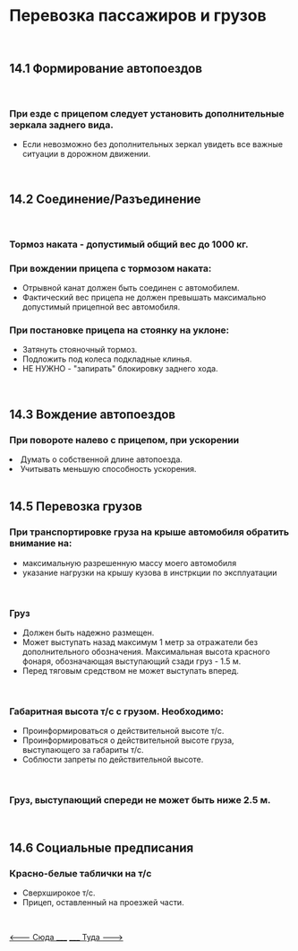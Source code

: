 <h1>Перевозка пассажиров и грузов</h1>

<br>

<h2>14.1 Формирование автопоездов</h2>

<br>

<h3>При езде с прицепом следует установить дополнительные зеркала заднего вида.</h3>
<ul>
<li>Если невозможно без дополнительных зеркал увидеть все важные ситуации в дорожном движении.</li>
</ul>

<br>

<h2>14.2 Соединение/Разъединение</h2>
<br>
<h3>Тормоз наката - допустимый общий вес до 1000 кг.</h3>
<h3>При вождении прицепа с тормозом наката:</h3>
<ul>
<li>Отрывной канат должен быть соединен с автомобилем.</li>
<li>Фактический вес прицепа не должен превышать максимально допустимый прицепной вес автомобиля.</li>
</ul>

<h3>При постановке прицепа на стоянку на уклоне:</h3>
<ul>
<li>Затянуть стояночный тормоз.</li>
<li>Подложить под колеса подкладные клинья.</li>
<li>НЕ НУЖНО - "запирать" блокировку заднего хода.</li>
</ul>

<br>

<h2>14.3 Вождение автопоездов</h2>

<h3>При повороте налево с прицепом, при ускорении</h3>
<li>Думать о собственной длине автопоезда.</li>
<li>Учитывать меньшую способность ускорения.</li>

<br>

<h2>14.5 Перевозка грузов</h2>
<h3>При транспортировке груза на крыше автомобиля обратить внимание на:</h3>
<ul>
<li>максимальную разрешенную массу моего автомобиля</li>
<li>указание нагрузки на крышу кузова в инстркции по эксплуатации</li>
</ul>

<br>

<h3>Груз</h3>
<ul>
    <li>Должен быть надежно размещен.</li>
    <li>Может выступать назад максимум 1 метр за отражатели без дополнительного обозначения. 
    Максимальная высота красного фонаря, обозначающая выступающий сзади груз - 1.5 м.</li>
    <li>Перед тяговым средством не может выступать вперед.</li>
</ul>

<br>

<h3>Габаритная высота т/с с грузом. Необходимо:</h3>
<ul>
    <li>Проинформироваться о действительной высоте т/с.</li>
    <li>Проинформироваться о действительной высоте груза, выступающего за габариты т/с.</li>
    <li>Соблюсти запреты по действительной высоте.</li>
</ul>

<br>

<h3>Груз, выступающий спереди не может быть ниже 2.5 м.</h3>

<br>

<h2>14.6 Социальные предписания</h2>
<h3>Красно-белые таблички на т/с</h3>
<ul>
<li>Сверхширокое т/с.</li>
<li>Прицеп, оставленный на проезжей части.</li>
</ul>
<br>

[<--- Сюда ___](/13%20-%20technical%20conditions%20&%20ecology.md)
[___ Туда --->](/01%20-%20human%20risk%20factor.md)
